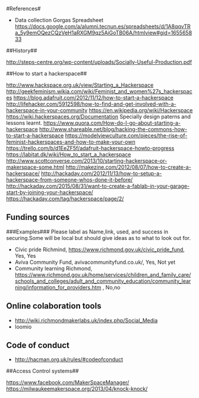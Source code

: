 #References#

* Data collection Gorgas Spreadsheet https://docs.google.com/a/alumni.tecnun.es/spreadsheets/d/1A8qqvTRa_5y9emOQezCQzVeH1aRXGM9qz5AiGoTB06A/htmlview#gid=165565833

##History##

http://steps-centre.org/wp-content/uploads/Socially-Useful-Production.pdf

##How to start a hackerspace##

http://www.hackspace.org.uk/view/Starting_a_Hackerspace 
http://geekfeminism.wikia.com/wiki/Feminist_and_women%27s_hackerspaces
https://blog.adafruit.com/2012/11/12/how-to-start-a-hackerspace 
http://lifehacker.com/5912598/how-to-find-and-get-involved-with-a-hackerspace-in-your-community 
https://en.wikipedia.org/wiki/Hackerspace 
https://wiki.hackerspaces.org/Documentation Specially design paterns and lessons learnt. 
https://www.quora.com/How-do-I-go-about-starting-a-hackerspace 
http://www.shareable.net/blog/hacking-the-commons-how-to-start-a-hackerspace 
https://modelviewculture.com/pieces/the-rise-of-feminist-hackerspaces-and-how-to-make-your-own 
https://trello.com/b/d1EeZF5f/adafruit-hackerspace-howto-progress 
https://labitat.dk/wiki/How_to_start_a_hackerspace 
http://www.scottconverse.com/2013/10/starting-hackerspace-or-makerspace-some.html 
http://makezine.com/2012/08/07/how-to-create-a-hackerspace/ 
http://hackaday.com/2012/11/13/how-to-setup-a-hackerspace-from-someone-whos-done-it-before/ 
http://hackaday.com/2015/08/31/want-to-create-a-fablab-in-your-garage-start-by-joining-your-hackerspace/ 
https://hackaday.com/tag/hackerspace/page/2/ 

## Funding sources ##
###Examples###
Please label as Name,link, used, and success in securing.Some will be local but should give ideas as to what to look out for.

* Civic pride Richmind,  https://www.richmond.gov.uk/civic_pride_fund, Yes, Yes
* Aviva Community Fund, avivacommunityfund.co.uk/, Yes, Not yet
* Community learning Richmond, https://www.richmond.gov.uk/home/services/children_and_family_care/schools_and_colleges/adult_and_community_education/community_learning/information_for_providers.htm , No,no

## Online colaboration tools ##

* http://wiki.richmondmakerlabs.uk/index.php/Social_Media
* loomio

## Code of conduct ##

* http://hacman.org.uk/rules/#codeofconduct 

##Access Control systems##

https://www.facebook.com/MakerSpaceManager/
https://milwaukeemakerspace.org/2013/04/knock-knock/
